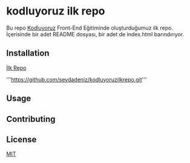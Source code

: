 # kodluyoruz ilk repo

Bu repo [Kodluyoruz](https://www.kodluyoruz.org) Front-End Eğitiminde oluşturduğumuz ilk repo. İçerisinde bir adet README dosyası, bir adet de index.html barındırıyor.

## Installation

[İlk Repo](https://github.com/seydadeniz/kodluyoruzilkrepo.git)

'''https://github.com/seydadeniz/kodluyoruzilkrepo.git'''

## Usage



## Contributing



## License
[MIT](https://choosealicense.com/licenses/mit/)